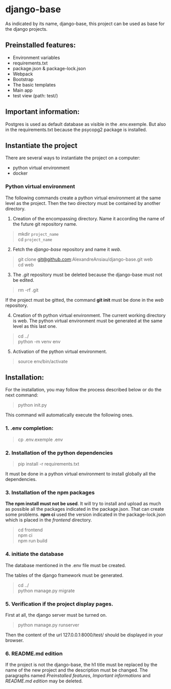 # django-base

As indicated by its name, django-base, this project can be used as base for the django projects.

## Preinstalled features:
* Environment variables
* requirements.txt
* package.json & package-lock.json
* Webpack
* Bootstrap
* The basic templates
* Main app
* test view (path: test/)

## Important information:

Postgres is used as default database as visible in the .env.exemple. But also in the requirements.txt because the psycopg2 package is installed.

## Instantiate the project

There are several ways to instantiate the project on a computer:
* python virtual environment
* docker

### Python virtual environment 

The following commands create a python virtual environment at the same level as the project. Then the two directory must be contained by another directory.

1. Creation of the encompassing directory. Name it according the name of the future git repository name.

> mkdir `project_name` \
cd `project_name` 

2. Fetch the *django-base* repository and name it *web*.

> git clone git@github.com:AlexandreAnsiau/django-base.git web \
 cd web

3. The *.git* repository must be deleted because the django-base must not be edited. 

> rm -rf .git

If the project must be gitted, the command **git init** must be done in the *web* repository. 

4. Creation of th python virtual environment. The current working directory is web. The python virtual environment must be generated at the same level as this last one.

> cd ../ \
> python -m venv env

5. Activation of the python virtual environment.

> source env/bin/activate

## Installation:

For the installation, you may follow the process described below or do the next command:

> python init.py

This command will automatically execute the following ones.

### 1. .env completion:

> cp .env.exemple .env 

### 2. Installation of the python dependencies

> pip install -r requirements.txt 

It must be done in a python virtual environment to install globally all the dependencies.

### 3. Installation of the npm packages

**The npm install must not be used**. It will try to install and upload as much as possible all the packages indicated in the package.json. That can create some problems. **npm ci** used the version indicated in the package-lock.json which is placed in the *frontend* directory.

> cd frontend \
npm ci \
npm run build

### 4. initiate the database

The database mentioned in the .env file must be created.

The tables of the django framework must be generated.

> cd ../ \
python manage.py migrate

### 5. Verification if the project display pages. 

First at all, the django server must be turned on.

> python manage.py runserver

Then the content of the url 127.0.0.1:8000/test/ should be displayed in your browser.

### 6. README.md edition

If the project is not the django-base, the h1 title must be replaced by the name of the new project and the description must be changed. The paragraphs named *Preinstalled features*, *Important informations* and *README.md edition* may be deleted.
